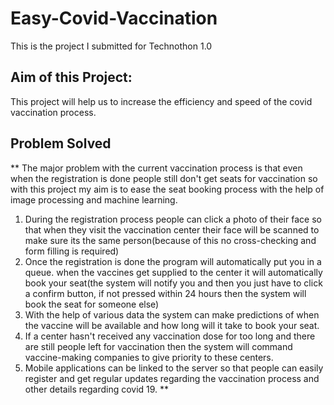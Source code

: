 # Easy-Covid-Vaccination
This is the project I submitted for Technothon 1.0

## **Aim of this Project:**

This project will help us to increase the efficiency and speed of the covid vaccination process.

## **Problem Solved**
**
The major problem with the current vaccination process is that even when the registration is done people still don't get seats for vaccination so with this project my aim is to ease the seat booking process with the help of image processing and machine learning. 
1. During the registration process people can click a photo of their face so that when they visit the vaccination center their face will be scanned to make sure its the same person(because of this no cross-checking and form filling is required)
2. Once the registration is done the program will automatically put you in a queue. when the vaccines get supplied to the center it will automatically book your seat(the system will notify you and then you just have to click a confirm button, if not pressed within 24 hours then the system will book the seat for someone else)
3. With the help of various data the system can make predictions of when the vaccine will be available and how long will it take to book your seat.
4. If a center hasn't received any vaccination dose for too long and there are still people left for vaccination then the system will command vaccine-making companies to give priority to these centers.
5. Mobile applications can be linked to the server so that people can easily register and get regular updates regarding the vaccination process and other details regarding covid 19.
**
